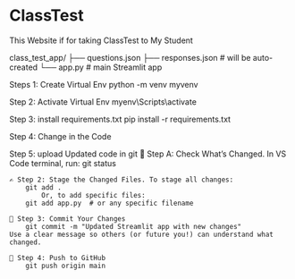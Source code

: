 # ClassTest
This Website if for taking ClassTest to My Student

class_test_app/
├── questions.json
├── responses.json     # will be auto-created
└── app.py             # main Streamlit app

Steps 1: Create Virtual Env
    python -m venv myvenv

Step 2: Activate Virtual Env
    myenv\Scripts\activate

Step 3: install requirements.txt
    pip install -r requirements.txt

Step 4: Change in the Code

Step 5: upload Updated code in git
    🧾 Step A: Check What’s Changed. In VS Code terminal, run: 
        git status
    
    ✍️ Step 2: Stage the Changed Files. To stage all changes:
        git add .
            Or, to add specific files:
        git add app.py  # or any specific filename

    📝 Step 3: Commit Your Changes
        git commit -m "Updated Streamlit app with new changes"
    Use a clear message so others (or future you!) can understand what changed.

    🚀 Step 4: Push to GitHub
        git push origin main


